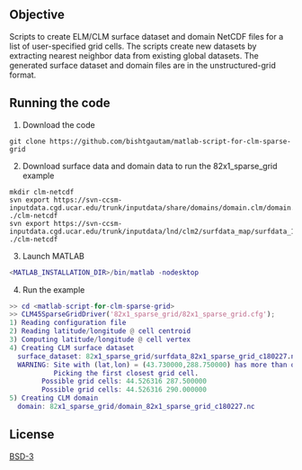 
## Objective

Scripts to create ELM/CLM surface dataset and domain NetCDF files for a list of user-specified grid cells.
The scripts create new datasets by extracting nearest neighbor data from existing global datasets.
The generated surface dataset and domain files are in the unstructured-grid format.

## Running the code

1. Download the code

```
git clone https://github.com/bishtgautam/matlab-script-for-clm-sparse-grid
```


2. Download surface data and domain data to run the 82x1_sparse_grid example

```
mkdir clm-netcdf
svn export https://svn-ccsm-inputdata.cgd.ucar.edu/trunk/inputdata/share/domains/domain.clm/domain.lnd.fv1.9x2.5_USGS.110713.nc ./clm-netcdf
svn export https://svn-ccsm-inputdata.cgd.ucar.edu/trunk/inputdata/lnd/clm2/surfdata_map/surfdata_1.9x2.5_simyr2000_c141219.nc ./clm-netcdf
```

3. Launch MATLAB

```matlab
<MATLAB_INSTALLATION_DIR>/bin/matlab -nodesktop
```

4. Run the example

```matlab
>> cd <matlab-script-for-clm-sparse-grid>
>> CLM45SparseGridDriver('82x1_sparse_grid/82x1_sparse_grid.cfg');
1) Reading configuration file
2) Reading latitude/longitude @ cell centroid
3) Computing latitude/longitude @ cell vertex
4) Creating CLM surface dataset
  surface_dataset: 82x1_sparse_grid/surfdata_82x1_sparse_grid_c180227.nc
  WARNING: Site with (lat,lon) = (43.730000,288.750000) has more than one cells that are equidistant.
           Picking the first closest grid cell.
		Possible grid cells: 44.526316 287.500000
		Possible grid cells: 44.526316 290.000000
5) Creating CLM domain
  domain: 82x1_sparse_grid/domain_82x1_sparse_grid_c180227.nc
```

## License

[BSD-3](https://github.com/bishtgautam/matlab-script-for-clm-sparse-grid/License.txt)
